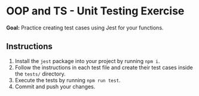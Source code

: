 # OOP and TS - Unit Testing Exercise

**Goal:** Practice creating test cases using Jest for your functions.

## Instructions

1. Install the `jest` package into your project by running `npm i`.
2. Follow the instructions in each test file and create their test cases inside the `tests/` directory.
3. Execute the tests by running `npm run test`.
4. Commit and push your changes.
